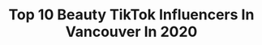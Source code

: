 ---
title: Top 10 Beauty TikTok Influencers In Vancouver In 2020
description: >-
  Find top beauty TikTok influencers in Vancouver in 2020. Most popular hashtags: #fyp #vancouver #foryou #foryoupage.
platform: TikTok
hits: 14
text_top: Identify the top-rated TikTok profiles on inBeat.
text_bottom: Our database aggregates 14 TikTok influencers like this in Vancouver, Canada for you to work with.
profiles:
  - username: "monasanghaa"
    fullname: >-
      monasangha
    bio: >-
      Makeup Artist📍Vancouver, BC IG: @monasangha Email: monasangha@hotmail.com
    location: "Canada"
    followers: 14600
    engagement: 496
    commentsToLikes: 0.008534
    id: ckacqmrg71fm50i78qklezgs9
    verified: false
    hashtags: "#fyp, #indianmakeupartist, #makeup, #indianwedding"
  - username: "npaasport"
    fullname: >-
      NPAAsport 
    bio: >-
      Official page of the NPAA 🇨🇦 #1 Natural Physique and Athletics Association
    location: "Canada"
    followers: 5045
    engagement: 487
    commentsToLikes: 0.012233
    id: ckdn85tmgfada0j2319mh9hbw
    verified: false
    hashtags: "#foryou, #fyp, #community, #foru"
  - username: "jjjcarter"
    fullname: >-
      Jayden Mangnus
    bio: >-
      Vancouver BC 🇨🇦 40k?
    location: "Canada"
    followers: 36100
    engagement: 1266
    commentsToLikes: 0.013584
    id: ck8qe3sycqwb60j787nm62w6m
    verified: false
    hashtags: "#xyzbca, #fyp, #viral, #xyzcba"
  - username: "majakwei"
    fullname: >-
      Maja Kwei
    bio: >-
      Beauty + Lifestyle Blogger ✨ I hope to inspire! All Details at MajaKwei.com 👇
    location: "Canada"
    followers: 26000
    engagement: 230
    commentsToLikes: 0.050637
    id: ck9v8tbhyb3ix0j785kt8ravb
    verified: false
    hashtags: "#skintechnique, #lipfiller, #foryoupage, #travel"
  - username: "nilou.fardd"
    fullname: >-
      Nilou Fard
    bio: >-
      This is the Hilarious me 💁🏻‍♀️ Beauty & Fashion Content Creator
    location: "Canada"
    followers: 26100
    engagement: 420
    commentsToLikes: 0.032537
    id: ck90r2g2fkumv0j78fnfoaaeh
    verified: false
    hashtags: "#outfitsinspo, #ootd, #bellamihair, #foryourpage"
  - username: "royafadai"
    fullname: >-
      Roya Fadai
    bio: >-
      Pro Hair&Makeup Artist MAKEUP TUTORIALS Vancouver PR: roya_fadai@hotmail.com
    location: "Canada"
    followers: 54800
    engagement: 775
    commentsToLikes: 0.008030
    id: ck8f7ueg936mf0j784uzvi5si
    verified: false
    hashtags: "#fyp, #foryourpage, #makeuptutorial, #howtodo"
  - username: "zcankaya0"
    fullname: >-
      Zehra
    bio: >-
      🇨🇦 Ig: zcankaya
    location: "Canada"
    followers: 73200
    engagement: 1017
    commentsToLikes: 0.010739
    id: ck80os0c4jnly0j78cffj88q3
    verified: false
    hashtags: "#instagramers, #makeuptutorial, #love, #photoshop"
  - username: "laurmisssy"
    fullname: >-
      Lauren MisSy
    bio: >-
      💙💛 Welcome to my Random L I F E
    location: "Canada"
    followers: 7265
    engagement: 310
    commentsToLikes: 0.018295
    id: ck8vxe626quk90j78ubzw3zh0
    verified: false
    hashtags: "#stayhome, #vancouver, #covid19, #trending"
  - username: "roopmandeep_13"
    fullname: >-
      Manroop gill
    bio: >-
      Roop gill ❤️🌍 vadda bai - blessings Call for appointment - 6043079100 📍surrey
    location: "Canada"
    followers: 107900
    engagement: 337
    commentsToLikes: 0.003814
    id: ck9r70phh68200j782rzqv67o
    verified: false
    hashtags: "#surrey, #wmk, #fyp, #fadefactorybarbershop"
  - username: "makeupbyfateh"
    fullname: >-
      Makeupbyfateh
    bio: >-
      Instagram @makeupbyfateh Taking bridal bookings 2020 to 2022
    location: "Canada"
    followers: 39100
    engagement: 457
    commentsToLikes: 0.013526
    id: ckamxqdm1e6m60i78tfibpown
    verified: false
    hashtags: "#fyp, #vancouvermakeupartist, #punjabitiktok, #foryou"
---